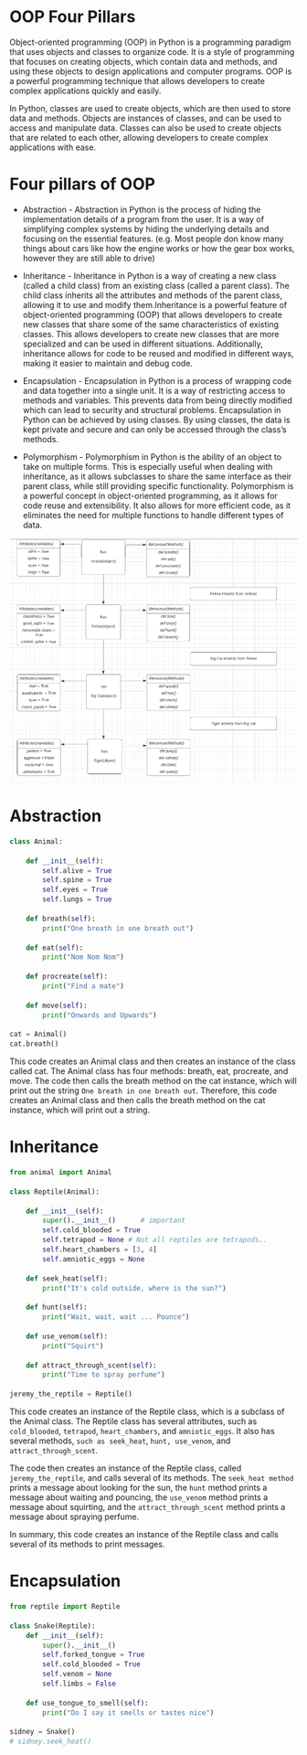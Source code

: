 # OOP Four Pillars
Object-oriented programming (OOP) in Python is a programming paradigm that uses objects and classes to organize code. It is a style of programming that focuses on creating objects, which contain data and methods, and using these objects to design applications and computer programs. OOP is a powerful programming technique that allows developers to create complex applications quickly and easily.

In Python, classes are used to create objects, which are then used to store data and methods. Objects are instances of classes, and can be used to access and manipulate data. Classes can also be used to create objects that are related to each other, allowing developers to create complex applications with ease.
# Four pillars of OOP
- Abstraction - Abstraction in Python is the process of hiding the implementation details of a program from the user. It is a way of simplifying complex systems by hiding the underlying details and focusing on the essential features. (e.g. Most people don know many things about cars like how the engine works or how the gear box works, however they are still able to drive)

- Inheritance - Inheritance in Python is a way of creating a new class (called a child class) from an existing class (called a parent class). The child class inherits all the attributes and methods of the parent class, allowing it to use and modify them.Inheritance is a powerful feature of object-oriented programming (OOP) that allows developers to create new classes that share some of the same characteristics of existing classes. This allows developers to create new classes that are more specialized and can be used in different situations. Additionally, inheritance allows for code to be reused and modified in different ways, making it easier to maintain and debug code.


- Encapsulation - Encapsulation in Python is a process of wrapping code and data together into a single unit. It is a way of restricting access to methods and variables. This prevents data from being directly modified which can lead to security and structural problems. Encapsulation in Python can be achieved by using classes. By using classes, the data is kept private and secure and can only be accessed through the class’s methods.


- Polymorphism - Polymorphism in Python is the ability of an object to take on multiple forms. This is especially useful when dealing with inheritance, as it allows subclasses to share the same interface as their parent class, while still providing specific functionality. Polymorphism is a powerful concept in object-oriented programming, as it allows for code reuse and extensibility. It also allows for more efficient code, as it eliminates the need for multiple functions to handle different types of data.

![img.png](img.png)

# Abstraction
```python
class Animal:

    def __init__(self):
        self.alive = True
        self.spine = True
        self.eyes = True
        self.lungs = True

    def breath(self):
        print("One breath in one breath out")

    def eat(self):
        print("Nom Nom Nom")

    def procreate(self):
        print("Find a mate")

    def move(self):
        print("Onwards and Upwards")

cat = Animal()
cat.breath()
```
This code creates an Animal class and then creates an instance of the class called cat. The Animal class has four methods: breath, eat, procreate, and move. The code then calls the breath method on the cat instance, which will print out the string `One breath in one breath out`. Therefore, this code creates an Animal class and then calls the breath method on the cat instance, which will print out a string.

# Inheritance 
```python
from animal import Animal

class Reptile(Animal):

    def __init__(self):
        super().__init__()      # important
        self.cold_blooded = True
        self.tetrapod = None # Not all reptiles are tetrapods..
        self.heart_chambers = [3, 4]
        self.amniotic_eggs = None

    def seek_heat(self):
        print("It's cold outside, where is the sun?")

    def hunt(self):
        print("Wait, wait, wait ... Pounce")

    def use_venom(self):
        print("Squirt")

    def attract_through_scent(self):
        print("Time to spray perfume")

jeremy_the_reptile = Reptile()
```
This code creates an instance of the Reptile class, which is a subclass of the Animal class. The Reptile class has several attributes, such as `cold_blooded`, `tetrapod`, `heart_chambers`, and `amniotic_eggs`. It also has several methods, `such as seek_heat`, `hunt, use_venom`, and `attract_through_scent`. 

The code then creates an instance of the Reptile class, called `jeremy_the_reptile`, and calls several of its methods. The `seek_heat method` prints a message about looking for the sun, the `hunt` method prints a message about waiting and pouncing, the `use_venom` method prints a message about squirting, and the `attract_through_scent` method prints a message about spraying perfume. 

In summary, this code creates an instance of the Reptile class and calls several of its methods to print messages.

# Encapsulation
```python
from reptile import Reptile

class Snake(Reptile):
    def __init__(self):
        super().__init__()
        self.forked_tongue = True
        self.cold_blooded = True
        self.venom = None
        self.limbs = False

    def use_tongue_to_smell(self):
        print("Do I say it smells or tastes nice")

sidney = Snake()
# sidney.seek_heat()
```


